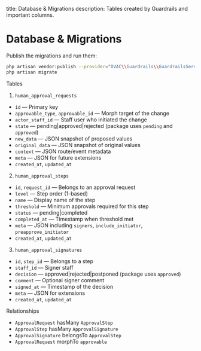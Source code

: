 title: Database & Migrations
description: Tables created by Guardrails and important columns.

# Database & Migrations

Publish the migrations and run them:

```bash
php artisan vendor:publish --provider="OVAC\\Guardrails\\GuardrailsServiceProvider" --tag=guardrails-migrations
php artisan migrate
```

Tables

1) `human_approval_requests`

- `id` — Primary key
- `approvable_type`, `approvable_id` — Morph target of the change
- `actor_staff_id` — Staff user who initiated the change
- `state` — pending|approved|rejected (package uses `pending` and `approved`)
- `new_data` — JSON snapshot of proposed values
- `original_data` — JSON snapshot of original values
- `context` — JSON route/event metadata
- `meta` — JSON for future extensions
- `created_at`, `updated_at`

2) `human_approval_steps`

- `id`, `request_id` — Belongs to an approval request
- `level` — Step order (1-based)
- `name` — Display name of the step
- `threshold` — Minimum approvals required for this step
- `status` — pending|completed
- `completed_at` — Timestamp when threshold met
- `meta` — JSON including `signers`, `include_initiator`, `preapprove_initiator`
- `created_at`, `updated_at`

3) `human_approval_signatures`

- `id`, `step_id` — Belongs to a step
- `staff_id` — Signer staff
- `decision` — approved|rejected|postponed (package uses `approved`)
- `comment` — Optional signer comment
- `signed_at` — Timestamp of the decision
- `meta` — JSON for extensions
- `created_at`, `updated_at`

Relationships

- `ApprovalRequest` hasMany `ApprovalStep`
- `ApprovalStep` hasMany `ApprovalSignature`
- `ApprovalSignature` belongsTo `ApprovalStep`
- `ApprovalRequest` morphTo `approvable`

